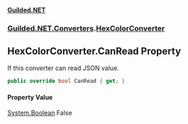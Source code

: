 
#### [Guilded.NET](index 'index')
### [Guilded.NET.Converters](index#Guilded_NET_Converters 'Guilded.NET.Converters').[HexColorConverter](HexColorConverter 'Guilded.NET.Converters.HexColorConverter')
## HexColorConverter.CanRead Property
If this converter can read JSON value.  
```csharp
public override bool CanRead { get; }
```

#### Property Value
[System.Boolean](https://docs.microsoft.com/en-us/dotnet/api/System.Boolean 'System.Boolean')
False
